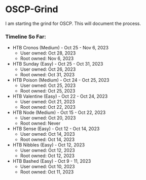 # OSCP-Grind
I am starting the grind for OSCP. This will document the process. 

### Timeline So Far:
- HTB Cronos (Medium) - Oct 25 - Nov 6, 2023
  - User owned: Oct 28, 2023
  - Root owned: Nov 6, 2023
- HTB Sunday (Easy) - Oct 25 - Oct 31, 2023
  - User owned: Oct 26, 2023
  - Root owned: Oct 31, 2023
- HTB Poison (Medium) - Oct 24 - Oct 25, 2023
  - User owned: Oct 25, 2023
  - Root owned: Oct 25, 2023
- HTB Valentine (Easy) - Oct 22 - Oct 24, 2023
  - User owned: Oct 21, 2023
  - Root owned: Oct 22, 2023
- HTB Node (Medium) - Oct 15 - Oct 22, 2023
  - User owned: Oct 20, 2023
  - Root owned: Never
- HTB Sense (Easy) - Oct 12 - Oct 14, 2023
  - User owned: Oct 14, 2023
  - Root owned: Oct 14, 2023
- HTB Nibbles (Easy) - Oct 12, 2023
  - User owned: Oct 12, 2023
  - Root owned: Oct 12, 2023
- HTB Bashed (Easy) - Oct 9 - 11, 2023
  - User owned: Oct 10, 2023
  - Root owned: Oct 11, 2023
